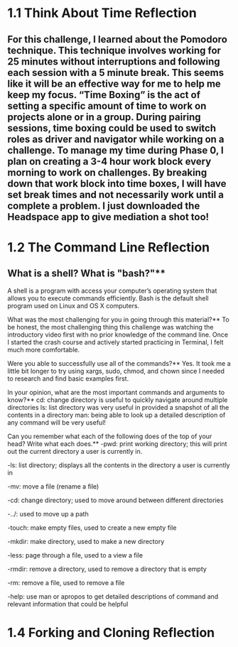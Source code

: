 # 1.1 Think About Time Reflection
## For this challenge, I learned about the Pomodoro technique. This technique involves working for 25 minutes without interruptions and following each session with a 5 minute break. This seems like it will be an effective way for me to help me keep my focus. “Time Boxing” is the act of setting a specific amount of time to work on projects alone or in a group. During pairing sessions, time boxing could be used to switch roles as driver and navigator while working on a challenge. To manage my time during Phase 0, I plan on creating a 3-4 hour work block every morning to work on challenges. By breaking down that work block into time boxes, I will have set break times and not necessarily work until a complete a problem. I just downloaded the Headspace app to give mediation a shot too!

# 1.2 The Command Line Reflection
## What is a shell? What is "bash?"**
A shell is a program with access your computer’s operating system that allows you to execute commands efficiently.  Bash is the default shell program used on Linux and OS X computers.

What was the most challenging for you in going through this material?**
To be honest, the most challenging thing this challenge was watching the introductory video first with no prior knowledge of the command line. Once I started the crash course and actively started practicing in Terminal, I felt much more comfortable.

Were you able to successfully use all of the commands?**
Yes. It took me a little bit longer to try using xargs, sudo, chmod, and chown since I needed to research and find basic examples first.

In your opinion, what are the most important commands and arguments to know?**
cd: change directory is useful to quickly navigate around multiple directories
ls: list directory was very useful in provided a snapshot of all the contents in a directory
man: being able to look up a detailed description of any command will be very useful!

Can you remember what each of the following does of the top of your head? Write what each does.**
-pwd: print working directory; this will print out the current directory a user is currently in.

-ls: list directory; displays all the contents in the directory a user is currently in

-mv: move a file (rename a file)

-cd: change directory; used to move around between different directories

-../: used to move up a path

-touch: make empty files, used to create a new empty file

-mkdir: make directory, used to make a new directory

-less: page through a file, used to a view a file

-rmdir: remove a directory, used to remove a directory that is empty

-rm: remove a file, used to remove a file

-help: use man or apropos to get detailed descriptions of command and relevant information that could be helpful

# 1.4 Forking and Cloning Reflection